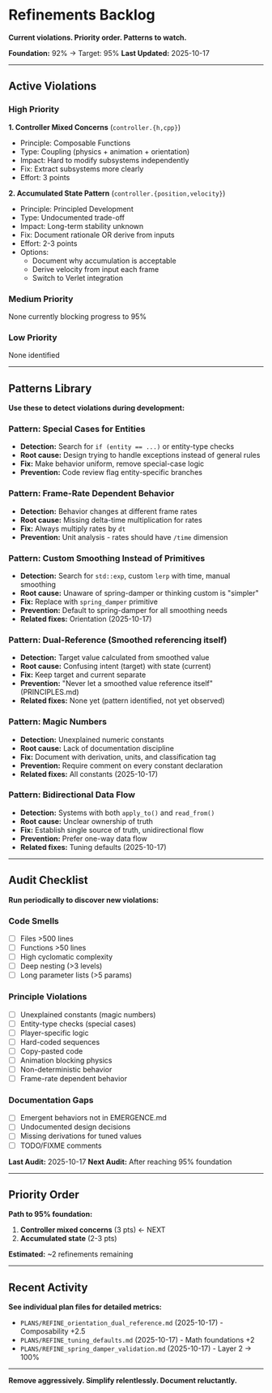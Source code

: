 # Refinements Backlog

**Current violations. Priority order. Patterns to watch.**

**Foundation:** 92% → Target: 95%
**Last Updated:** 2025-10-17

---

## Active Violations

### High Priority

**1. Controller Mixed Concerns** (`controller.{h,cpp}`)
- Principle: Composable Functions
- Type: Coupling (physics + animation + orientation)
- Impact: Hard to modify subsystems independently
- Fix: Extract subsystems more clearly
- Effort: 3 points

**2. Accumulated State Pattern** (`controller.{position,velocity}`)
- Principle: Principled Development
- Type: Undocumented trade-off
- Impact: Long-term stability unknown
- Fix: Document rationale OR derive from inputs
- Effort: 2-3 points
- Options:
  - Document why accumulation is acceptable
  - Derive velocity from input each frame
  - Switch to Verlet integration

### Medium Priority

None currently blocking progress to 95%

### Low Priority

None identified

---

## Patterns Library

**Use these to detect violations during development:**

### Pattern: Special Cases for Entities
- **Detection:** Search for `if (entity == ...)` or entity-type checks
- **Root cause:** Design trying to handle exceptions instead of general rules
- **Fix:** Make behavior uniform, remove special-case logic
- **Prevention:** Code review flag entity-specific branches

### Pattern: Frame-Rate Dependent Behavior
- **Detection:** Behavior changes at different frame rates
- **Root cause:** Missing delta-time multiplication for rates
- **Fix:** Always multiply rates by `dt`
- **Prevention:** Unit analysis - rates should have `/time` dimension

### Pattern: Custom Smoothing Instead of Primitives
- **Detection:** Search for `std::exp`, custom `lerp` with time, manual smoothing
- **Root cause:** Unaware of spring-damper or thinking custom is "simpler"
- **Fix:** Replace with `spring_damper` primitive
- **Prevention:** Default to spring-damper for all smoothing needs
- **Related fixes:** Orientation (2025-10-17)

### Pattern: Dual-Reference (Smoothed referencing itself)
- **Detection:** Target value calculated from smoothed value
- **Root cause:** Confusing intent (target) with state (current)
- **Fix:** Keep target and current separate
- **Prevention:** "Never let a smoothed value reference itself" (PRINCIPLES.md)
- **Related fixes:** None yet (pattern identified, not yet observed)

### Pattern: Magic Numbers
- **Detection:** Unexplained numeric constants
- **Root cause:** Lack of documentation discipline
- **Fix:** Document with derivation, units, and classification tag
- **Prevention:** Require comment on every constant declaration
- **Related fixes:** All constants (2025-10-17)

### Pattern: Bidirectional Data Flow
- **Detection:** Systems with both `apply_to()` and `read_from()`
- **Root cause:** Unclear ownership of truth
- **Fix:** Establish single source of truth, unidirectional flow
- **Prevention:** Prefer one-way data flow
- **Related fixes:** Tuning defaults (2025-10-17)

---

## Audit Checklist

**Run periodically to discover new violations:**

### Code Smells
- [ ] Files >500 lines
- [ ] Functions >50 lines
- [ ] High cyclomatic complexity
- [ ] Deep nesting (>3 levels)
- [ ] Long parameter lists (>5 params)

### Principle Violations
- [ ] Unexplained constants (magic numbers)
- [ ] Entity-type checks (special cases)
- [ ] Player-specific logic
- [ ] Hard-coded sequences
- [ ] Copy-pasted code
- [ ] Animation blocking physics
- [ ] Non-deterministic behavior
- [ ] Frame-rate dependent behavior

### Documentation Gaps
- [ ] Emergent behaviors not in EMERGENCE.md
- [ ] Undocumented design decisions
- [ ] Missing derivations for tuned values
- [ ] TODO/FIXME comments

**Last Audit:** 2025-10-17
**Next Audit:** After reaching 95% foundation

---

## Priority Order

**Path to 95% foundation:**

1. **Controller mixed concerns** (3 pts) ← NEXT
2. **Accumulated state** (2-3 pts)

**Estimated:** ~2 refinements remaining

---

## Recent Activity

**See individual plan files for detailed metrics:**
- `PLANS/REFINE_orientation_dual_reference.md` (2025-10-17) - Composability +2.5
- `PLANS/REFINE_tuning_defaults.md` (2025-10-17) - Math foundations +2
- `PLANS/REFINE_spring_damper_validation.md` (2025-10-17) - Layer 2 → 100%

---

**Remove aggressively. Simplify relentlessly. Document reluctantly.**
